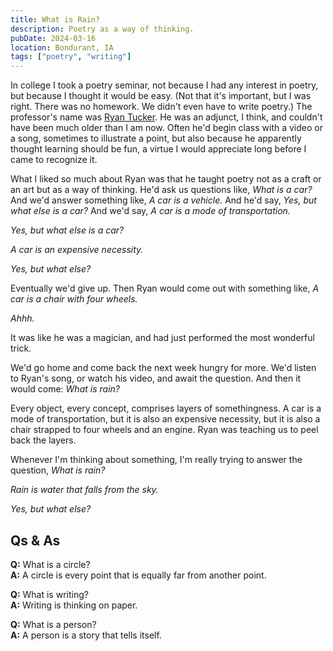 ```yaml
---
title: What is Rain?
description: Poetry as a way of thinking.
pubDate: 2024-03-16
location: Bondurant, IA
tags: ["poetry", "writing"]
---
```


In college I took a poetry seminar, not because I had any interest in poetry, but because I thought it would be easy. (Not that it's important, but I was right. There was no homework. We didn't even have to write poetry.) The professor's name was [Ryan Tucker](https://crevice.ro/ryan-tucker-illustrare/). He was an adjunct, I think, and couldn't have been much older than I am now. Often he'd begin class with a video or a song, sometimes to illustrate a point, but also because he apparently thought learning should be fun, a virtue I would appreciate long before I came to recognize it.

What I liked so much about Ryan was that he taught poetry not as a craft or an art but as a way of thinking. He'd ask us questions like, _What is a car?_ And we'd answer something like, _A car is a vehicle._ And he'd say, _Yes, but what else is a car?_ And we'd say, _A car is a mode of transportation._

_Yes, but what else is a car?_

_A car is an expensive necessity._

_Yes, but what else?_

Eventually we'd give up. Then Ryan would come out with something like, _A car is a chair with four wheels._

_Ahhh._

It was like he was a magician, and had just performed the most wonderful trick.

We'd go home and come back the next week hungry for more. We'd listen to Ryan's song, or watch his video, and await the question. And then it would come: _What is rain?_

Every object, every concept, comprises layers of somethingness. A car is a mode of transportation, but it is also an expensive necessity, but it is also a chair strapped to four wheels and an engine. Ryan was teaching us to peel back the layers.

Whenever I'm thinking about something, I'm really trying to answer the question, _What is rain?_

_Rain is water that falls from the sky._

_Yes, but what else?_

## Qs & As

**Q:** What is a circle?\
**A:** A circle is every point that is equally far from another point.

**Q:** What is writing?\
**A:** Writing is thinking on paper.

**Q:** What is a person?\
**A:** A person is a story that tells itself.
